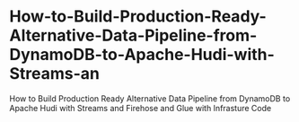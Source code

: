 # How-to-Build-Production-Ready-Alternative-Data-Pipeline-from-DynamoDB-to-Apache-Hudi-with-Streams-an
How to Build Production Ready Alternative Data Pipeline from DynamoDB to Apache Hudi with Streams and Firehose and Glue with Infrasture Code
